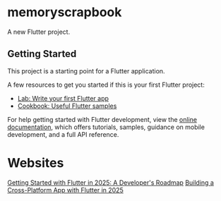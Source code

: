 # memoryscrapbook

A new Flutter project.

## Getting Started

This project is a starting point for a Flutter application.

A few resources to get you started if this is your first Flutter project:

- [Lab: Write your first Flutter app](https://docs.flutter.dev/get-started/codelab)
- [Cookbook: Useful Flutter samples](https://docs.flutter.dev/cookbook)

For help getting started with Flutter development, view the
[online documentation](https://docs.flutter.dev/), which offers tutorials,
samples, guidance on mobile development, and a full API reference.

# Websites

[Getting Started with Flutter in 2025: A Developer's Roadmap](https://medium.com/@shouravnahid/getting-started-with-flutter-in-2025-a-developers-roadmap-2cb10b4bce49)
[Building a Cross-Platform App with Flutter in 2025](https://getsetbuild.com/building-a-cross-platform-app-with-flutter-in-2025/)